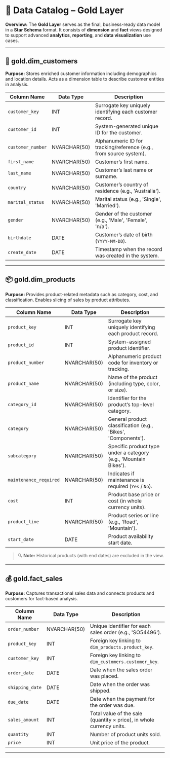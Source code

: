 # 📘 Data Catalog – Gold Layer

**Overview:**
The **Gold Layer** serves as the final, business-ready data model in a **Star Schema** format. It consists of **dimension** and **fact** views designed to support advanced **analytics**, **reporting**, and **data visualization** use cases.

---

## 🧍 gold.dim\_customers

**Purpose:**
Stores enriched customer information including demographics and location details. Acts as a dimension table to describe customer entities in analysis.

| Column Name       | Data Type    | Description                                                        |
| ----------------- | ------------ | ------------------------------------------------------------------ |
| `customer_key`    | INT          | Surrogate key uniquely identifying each customer record.           |
| `customer_id`     | INT          | System-generated unique ID for the customer.                       |
| `customer_number` | NVARCHAR(50) | Alphanumeric ID for tracking/reference (e.g., from source system). |
| `first_name`      | NVARCHAR(50) | Customer’s first name.                                             |
| `last_name`       | NVARCHAR(50) | Customer’s last name or surname.                                   |
| `country`         | NVARCHAR(50) | Customer’s country of residence (e.g., 'Australia').               |
| `marital_status`  | NVARCHAR(50) | Marital status (e.g., 'Single', 'Married').                        |
| `gender`          | NVARCHAR(50) | Gender of the customer (e.g., 'Male', 'Female', 'n/a').            |
| `birthdate`       | DATE         | Customer’s date of birth (`YYYY-MM-DD`).                           |
| `create_date`     | DATE         | Timestamp when the record was created in the system.               |

---

## 📦 gold.dim\_products

**Purpose:**
Provides product-related metadata such as category, cost, and classification. Enables slicing of sales by product attributes.

| Column Name            | Data Type    | Description                                                      |
| ---------------------- | ------------ | ---------------------------------------------------------------- |
| `product_key`          | INT          | Surrogate key uniquely identifying each product record.          |
| `product_id`           | INT          | System-assigned product identifier.                              |
| `product_number`       | NVARCHAR(50) | Alphanumeric product code for inventory or tracking.             |
| `product_name`         | NVARCHAR(50) | Name of the product (including type, color, or size).            |
| `category_id`          | NVARCHAR(50) | Identifier for the product’s top-level category.                 |
| `category`             | NVARCHAR(50) | General product classification (e.g., 'Bikes', 'Components').    |
| `subcategory`          | NVARCHAR(50) | Specific product type under a category (e.g., 'Mountain Bikes'). |
| `maintenance_required` | NVARCHAR(50) | Indicates if maintenance is required (`Yes` / `No`).             |
| `cost`                 | INT          | Product base price or cost (in whole currency units).            |
| `product_line`         | NVARCHAR(50) | Product series or line (e.g., 'Road', 'Mountain').               |
| `start_date`           | DATE         | Product availability start date.                                 |

> 🔍 **Note:** Historical products (with end dates) are excluded in the view.

---

## 💰 gold.fact\_sales

**Purpose:**
Captures transactional sales data and connects products and customers for fact-based analysis.

| Column Name     | Data Type    | Description                                                          |
| --------------- | ------------ | -------------------------------------------------------------------- |
| `order_number`  | NVARCHAR(50) | Unique identifier for each sales order (e.g., 'SO54496').            |
| `product_key`   | INT          | Foreign key linking to `dim_products.product_key`.                   |
| `customer_key`  | INT          | Foreign key linking to `dim_customers.customer_key`.                 |
| `order_date`    | DATE         | Date when the sales order was placed.                                |
| `shipping_date` | DATE         | Date when the order was shipped.                                     |
| `due_date`      | DATE         | Date when the payment for the order was due.                         |
| `sales_amount`  | INT          | Total value of the sale (quantity × price), in whole currency units. |
| `quantity`      | INT          | Number of product units sold.                                        |
| `price`         | INT          | Unit price of the product.                                           |

---
